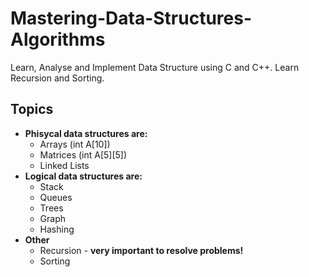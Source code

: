 # Mastering-Data-Structures-Algorithms
Learn, Analyse and Implement Data Structure using C and C++. Learn Recursion and Sorting.  
## Topics
- **Phisycal data structures are:**
  - Arrays (int A\[10\])
  - Matrices (int A\[5\]\[5\])
  - Linked Lists
- **Logical data structures are:**
  - Stack
  - Queues
  - Trees
  - Graph
  - Hashing
- **Other**
  - Recursion - **very important to resolve problems!**
  - Sorting

